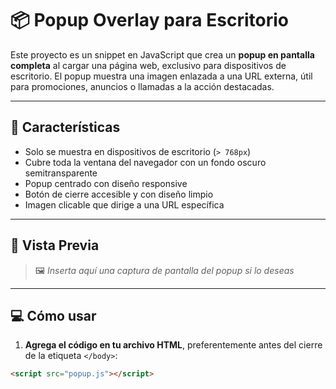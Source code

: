 # 📦 Popup Overlay para Escritorio

Este proyecto es un snippet en JavaScript que crea un **popup en pantalla completa** al cargar una página web, exclusivo para dispositivos de escritorio. El popup muestra una imagen enlazada a una URL externa, útil para promociones, anuncios o llamadas a la acción destacadas.

---

## 🚀 Características

- Solo se muestra en dispositivos de escritorio (`> 768px`)
- Cubre toda la ventana del navegador con un fondo oscuro semitransparente
- Popup centrado con diseño responsive
- Botón de cierre accesible y con diseño limpio
- Imagen clicable que dirige a una URL específica

---

## 📸 Vista Previa

> 🖼️ *Inserta aquí una captura de pantalla del popup si lo deseas*

---

## 💻 Cómo usar

1. **Agrega el código en tu archivo HTML**, preferentemente antes del cierre de la etiqueta `</body>`:

```html
<script src="popup.js"></script>
